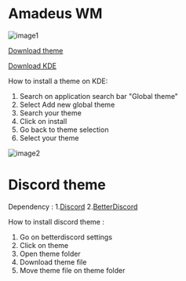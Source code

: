 # Amadeus WM
![image1](https://i.ibb.co/kJSTt9C/Screenshot-20200805-183251.png)

[Download theme](https://store.kde.org/p/1235613)

[Download KDE](https://kde.org/download/)

How to install a theme on KDE:
  1. Search on application search bar "Global theme"
  2. Select Add new global theme
  3. Search your theme
  4. Click on install
  5. Go back to theme selection
  6. Select your theme

![image2](https://ibb.co/XWFsqHm)

# Discord theme

Dependency :
  1.[Discord](https://discord.com) 
  2.[BetterDiscord](https://betterdiscord.net/home)

How to install discord theme : 
  1. Go on betterdiscord settings
  2. Click on theme
  3. Open theme folder 
  4. Download theme file 
  5. Move theme file on theme folder
